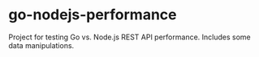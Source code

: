 # go-nodejs-performance
Project for testing Go vs. Node.js REST API performance. Includes some data manipulations.
